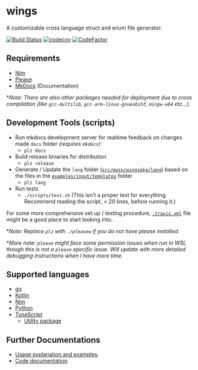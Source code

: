 # wings

A customizable cross language struct and enum file generator.

[![Build Status](https://travis-ci.org/binhonglee/wings.svg?branch=devel)](https://travis-ci.org/binhonglee/wings)
[![codecov](https://codecov.io/gh/binhonglee/wings/branch/devel/graph/badge.svg)](https://codecov.io/gh/binhonglee/wings)
[![CodeFactor](https://www.codefactor.io/repository/github/binhonglee/wings/badge)](https://www.codefactor.io/repository/github/binhonglee/wings)

## Requirements

- [Nim](https://nim-lang.org/)
- [Please](https://please.build)
- [MkDocs](https://www.mkdocs.org/) (Documentation)

\*_Note: There are also other packages needed for deployment due to cross compilation (like `gcc-multilib`, `gcc-arm-linux-gnueabihf`, `mingw-w64` etc...)._

## Development Tools (scripts)

- Run mkdocs development server for realtime feedback on changes made `docs` folder _(requires `mkdocs`)_
  - `plz docs`
- Build release binaries for distribution
  - `plz release`
- Generate / Update the `lang` folder [(`src/main/wingspkg/lang`)](https://github.com/binhonglee/wings/tree/devel/src/main/wingspkg/lang) based on the files in the [`examples/input/templates`](https://github.com/binhonglee/wings/tree/devel/examples/input/templates) folder
  - `plz lang`
- Run tests
  - `./scripts/test.sh` (This isn't a proper test for everything. Recommend reading the script, < 20 lines, before running it.)

For some more comprehensive set up / testing procedure, [`.travis.yml`](https://github.com/binhonglee/wings/blob/devel/.travis.yml) file might be a good place to start looking into.

\*_Note: Replace `plz` with `./pleasew` if you do not have please installed._

\*_More note: `please` might face some permission issues when run in WSL though this is not a `please` specific issue. Will update with more detailed debugging instructions when I have more time._

## Supported languages

- [go](http://golang.org/)
- [Kotlin](https://kotlinlang.org)
- [Nim](https://nim-lang.org/)
- [Python](https://www.python.org/)
- [TypeScript](https://www.typescriptlang.org)
    - [Utility package](https://github.com/binhonglee/wings/tree/devel/src/tsUtil)

## Further Documentations

- [Usage explanation and examples](https://wings.sh).
- [Code documentation](https://wings.sh/api).
